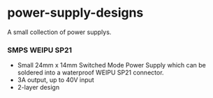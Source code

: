 # power-supply-designs
A small collection of power supplys.

### SMPS WEIPU SP21
- Small 24mm x 14mm Switched Mode Power Supply which can be soldered into a waterproof WEIPU SP21 connector.
- 3A output, up to 40V input
- 2-layer design
